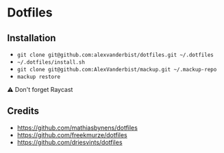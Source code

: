 # Dotfiles

## Installation

- `git clone git@github.com:alexvanderbist/dotfiles.git ~/.dotfiles`
- `~/.dotfiles/install.sh`
- `git clone git@github.com:AlexVanderbist/mackup.git ~/.mackup-repo`
- `mackup restore`

⚠️ Don't forget Raycast

## Credits

- https://github.com/mathiasbynens/dotfiles
- https://github.com/freekmurze/dotfiles
- https://github.com/driesvints/dotfiles
